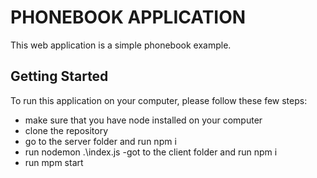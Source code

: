 # PHONEBOOK APPLICATION
                        
 This web application is a simple phonebook example.

 ## Getting Started

To run this application on your computer, please follow these few steps: 
- make sure that you have node installed on your computer
- clone the repository
- go to the server folder and run npm i
- run nodemon .\index.js
-got to the client folder and run npm i
- run mpm start

 

